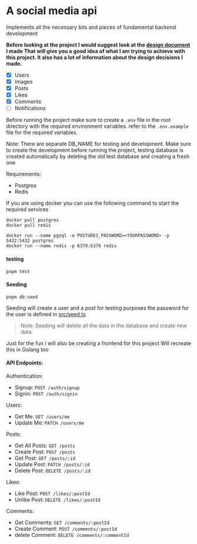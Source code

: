 # A social media api

Implements all the necessary bits and pieces of fundamental backend development

**Before looking at the project I would suggest look at the [design document](./Design_Document.md)
I made That will give you a good idea of what I am trying to achieve with this project.
It also has a lot of information about the design decisions I made.**

-   [x] Users
-   [x] Images
-   [x] Posts
-   [x] Likes
-   [x] Comments
-   [ ] Notifications

Before running the project make sure to create a `.env` file in the root directory with the required environment variables. refer to the `.env.example` file for the required variables.

Note: There are separate DB_NAME for testing and development. Make sure to create the development before running the project, testing database is created automatically by deleting the old test database and creating a fresh one

Requirements:

-   Postgres
-   Redis

If you are using docker you can use the following command to start the required services

```shell
docker pull postgres
docker pull redis
```

```shell
docker run --name pgsql -e POSTGRES_PASSWORD=<YOURPASSWORD> -p 5432:5432 postgres
docker run --name redis -p 6379:6379 redis
```

#### testing

```shell
pnpm test
```

#### Seeding

```
pnpm db:seed
```

Seeding will create a user and a post for testing purposes the password for the user is defined in [src/seed.ts](src/seed.ts)

> Note: Seeding will delete all the data in the database and create new data

Just for the fun I will also be creating a frontend for this project
Will recreate this in Golang too

#### API Endpoints:

Authentication:

-   Signup: `POST /auth/signup`
-   Signin: `POST /auth/signin`

Users:

-   Get Me: `GET /users/me`
-   Update Me: `PATCH /users/me`

Posts:

-   Get All Posts: `GET /posts`
-   Create Post: `POST /posts`
-   Get Post: `GET /posts/:id`
-   Update Post: `PATCH /posts/:id`
-   Delete Post: `DELETE /posts/:id`

Likes:

-   Like Post: `POST /likes/:postId`
-   Unlike Post: `DELETE /likes/:postId`

Comments:

-   Get Comments: `GET /comments/:postId`
-   Create Comment: `POST /comments/:postId`
-   delete Comment: `DELETE /comments/:commentId`
